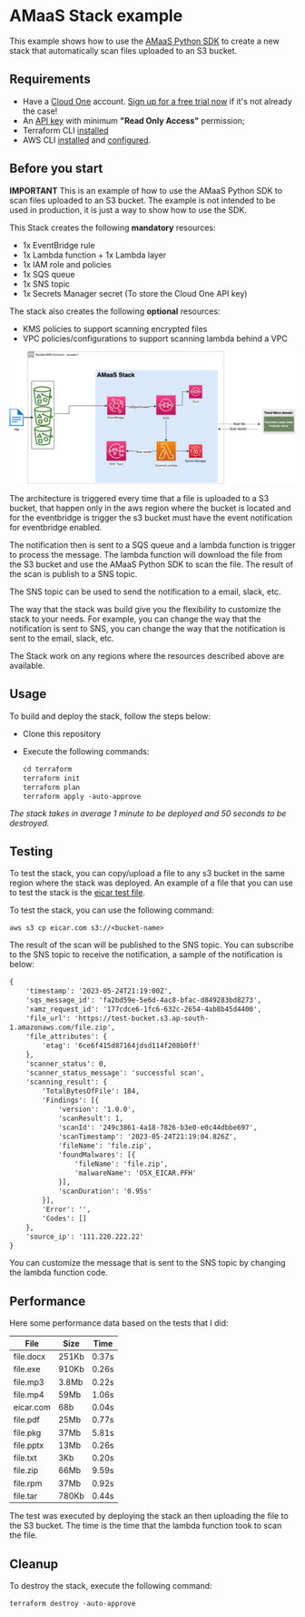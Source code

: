 # AMaaS Stack example

This example shows how to use the [AMaaS Python SDK](https://github.com/trendmicro/cloudone-antimalware-python-sdk/) to create a new stack that automatically scan files uploaded to an S3 bucket.

## Requirements

- Have a [Cloud One](https://www.trendmicro.com/cloudone) account. [Sign up for a free trial now](https://cloudone.trendmicro.com/register) if it's not already the case!
- An [API key](https://cloudone.trendmicro.com/docs/account-and-user-management/c1-api-key/#create-a-new-api-key) with minimum **"Read Only Access"** permission;
- Terraform CLI [installed](https://learn.hashicorp.com/tutorials/terraform/install-cli#install-terraform)
- AWS CLI [installed](https://docs.aws.amazon.com/cli/latest/userguide/getting-started-install.html) and [configured](https://docs.aws.amazon.com/cli/latest/userguide/cli-chap-configure.html).

## Before you start

****IMPORTANT****
This is an example of how to use the AMaaS Python SDK to scan files uploaded to an S3 bucket. The example is not intended to be used in production, it is just a way to show how to use the SDK.

This Stack creates the following **mandatory** resources:
- 1x EventBridge rule
- 1x Lambda function + 1x Lambda layer
- 1x IAM role and policies
- 1x SQS queue
- 1x SNS topic
- 1x Secrets Manager secret (To store the Cloud One API key)

The stack also creates the following **optional** resources:
- KMS policies to support scanning encrypted files
- VPC policies/configurations to support scanning lambda behind a VPC


![architecture](amaas.png)

The architecture is triggered every time that a file is uploaded to a S3 bucket, that happen only in the aws region where the bucket is located and for the eventbridge is trigger the s3 bucket must have the event notification for eventbridge enabled.

The notification then is sent to a SQS queue and a lambda function is trigger to process the message. The lambda function will download the file from the S3 bucket and use the AMaaS Python SDK to scan the file. The result of the scan is publish to a SNS topic.

The SNS topic can be used to send the notification to a email, slack, etc.

The way that the stack was build give you the flexibility to customize the stack to your needs. For example, you can change the way that the notification is sent to SNS, you can change the way that the notification is sent to the email, slack, etc.

The Stack work on any regions where the resources described above are available.

## Usage

To build and deploy the stack, follow the steps below:

- Clone this repository
- Execute the following commands:

    ```
    cd terraform
    terraform init
    terraform plan
    terraform apply -auto-approve
    ```

*The stack takes in average 1 minute to be deployed and 50 seconds to be destroyed.*

## Testing

To test the stack, you can copy/upload a file to any s3 bucket in the same region where the stack was deployed. An example of a file that you can use to test the stack is the [eicar test file](https://www.eicar.org/?page_id=3950).

To test the stack, you can use the following command:

```
aws s3 cp eicar.com s3://<bucket-name>
```

The result of the scan will be published to the SNS topic. You can subscribe to the SNS topic to receive the notification, a sample of the notification is below:

```
{
	'timestamp': '2023-05-24T21:19:00Z',
	'sqs_message_id': 'fa2bd59e-5e6d-4ac8-bfac-d849283bd8273',
	'xamz_request_id': '177cdce6-1fc6-632c-2654-4ab8b45d4400',
	'file_url': 'https://test-bucket.s3.ap-south-1.amazonaws.com/file.zip',
	'file_attributes': {
		'etag': '6ce6f415d87164jdsd114f208b0ff'
	},
	'scanner_status': 0,
	'scanner_status_message': 'successful scan',
	'scanning_result': {
		'TotalBytesOfFile': 184,
		'Findings': [{
			'version': '1.0.0',
			'scanResult': 1,
			'scanId': '249c3861-4a18-7826-b3e0-e0c44dbbe697',
			'scanTimestamp': '2023-05-24T21:19:04.826Z',
			'fileName': 'file.zip',
			'foundMalwares': [{
				'fileName': 'file.zip',
				'malwareName': 'OSX_EICAR.PFH'
			}],
			'scanDuration': '0.95s'
		}],
		'Error': '',
		'Codes': []
	},
	'source_ip': '111.220.222.22'
}
```

You can customize the message that is sent to the SNS topic by changing the lambda function code.

## Performance

Here some performance data based on the tests that I did:

| File | Size | Time |
|----------|----------|----------|
| file.docx   | 251Kb   | 0.37s    |
| file.exe   | 910Kb    | 0.26s    |
| file.mp3    | 3.8Mb    | 0.22s    |
| file.mp4    | 59Mb    | 1.06s    |
| eicar.com    | 68b    | 0.04s    |
| file.pdf    | 25Mb    | 0.77s    |
| file.pkg    | 37Mb    | 5.81s    |
| file.pptx   | 13Mb    | 0.26s    |
| file.txt    | 3Kb    | 0.20s    |
| file.zip    | 66Mb    | 9.59s    |
| file.rpm    | 37Mb    | 0.92s    |
| file.tar   | 780Kb    | 0.44s    |

The test was executed by deploying the stack an then uploading the file to the S3 bucket. The time is the time that the lambda function took to scan the file.

## Cleanup

To destroy the stack, execute the following command:

```
terraform destroy -auto-approve
```
